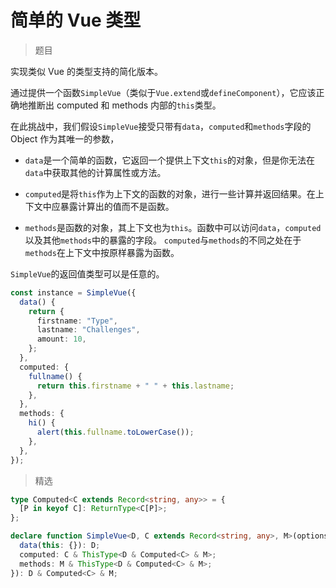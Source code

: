 # 简单的 Vue 类型

<BtnGroup 
	issue="https://tsch.js.org/6/solutions"
/>

> 题目

实现类似 Vue 的类型支持的简化版本。

通过提供一个函数`SimpleVue`（类似于`Vue.extend`或`defineComponent`），它应该正确地推断出 computed 和 methods 内部的`this`类型。

在此挑战中，我们假设`SimpleVue`接受只带有`data`，`computed`和`methods`字段的 Object 作为其唯一的参数，

- `data`是一个简单的函数，它返回一个提供上下文`this`的对象，但是你无法在`data`中获取其他的计算属性或方法。

- `computed`是将`this`作为上下文的函数的对象，进行一些计算并返回结果。在上下文中应暴露计算出的值而不是函数。

- `methods`是函数的对象，其上下文也为`this`。函数中可以访问`data`，`computed`以及其他`methods`中的暴露的字段。 `computed`与`methods`的不同之处在于`methods`在上下文中按原样暴露为函数。

`SimpleVue`的返回值类型可以是任意的。

```ts
const instance = SimpleVue({
  data() {
    return {
      firstname: "Type",
      lastname: "Challenges",
      amount: 10,
    };
  },
  computed: {
    fullname() {
      return this.firstname + " " + this.lastname;
    },
  },
  methods: {
    hi() {
      alert(this.fullname.toLowerCase());
    },
  },
});
```

> 精选

<BtnGroup 
	featured="https://github.com/type-challenges/type-challenges/issues/172"
/>

```ts
type Computed<C extends Record<string, any>> = {
  [P in keyof C]: ReturnType<C[P]>;
};

declare function SimpleVue<D, C extends Record<string, any>, M>(options: {
  data(this: {}): D;
  computed: C & ThisType<D & Computed<C> & M>;
  methods: M & ThisType<D & Computed<C> & M>;
}): D & Computed<C> & M;
```
